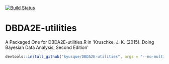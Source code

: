 [![Build Status](https://travis-ci.org/kyusque/DBDA2E-utilities.svg?branch=master)](https://travis-ci.org/kyusque/DBDA2E-utilities)
# DBDA2E-utilities
A Packaged One for DBDA2E-utilities.R in 'Kruschke, J. K. (2015). Doing Bayesian Data Analysis, Second Edition'

```r
devtools::install_github("kyusque/DBDA2E-utilities", args = "--no-multiarch")
```
